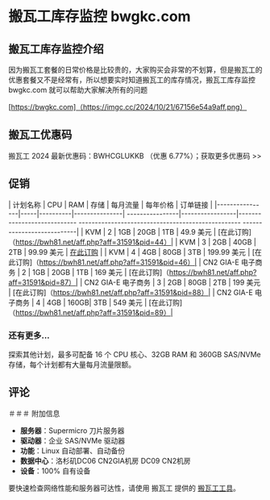 # 搬瓦工库存监控 bwgkc.com

## 搬瓦工库存监控介绍

因为搬瓦工套餐的日常价格是比较贵的，大家购买会非常的不划算，但是搬瓦工的优惠套餐又不是经常有，所以想要实时知道搬瓦工的库存情况，搬瓦工库存监控 bwgkc.com 就可以帮助大家解决所有的问题

[https://bwgkc.com]（https://imgc.cc/2024/10/21/67156e54a9aff.png）

## 搬瓦工优惠码

搬瓦工 2024 最新优惠码：BWHCGLUKKB （优惠 6.77%）；获取更多优惠码 >>

## 促销

| 计划名称 | CPU | RAM | 存储 | 每月流量 | 每年价格 | 订单链接 |
|----------------|-----|----------|---------------| ----------------|-----------------|---------------------------- -------------------------------------------------- ---------------------------|
| KVM | 2 | 1GB | 20GB | 1TB | 49.9 美元 | [在此订购]（https://bwh81.net/aff.php?aff=31591&pid=44）|
| KVM | 3 | 2GB | 40GB | 2TB | 99.99 美元 | [在此订购](https://bwh81.net/aff.php?aff=31591&pid=45) |
| KVM | 4 | 4GB | 80GB | 3TB | 199.99 美元 | [在此订购]（https://bwh81.net/aff.php?aff=31591&pid=46）|
| CN2 GIA-E 电子商务 | 2 | 1GB | 20GB | 1TB | 169 美元 | [在此订购]（https://bwh81.net/aff.php?aff=31591&pid=87）|
| CN2 GIA-E 电子商务 | 3 | 2GB | 80GB | 2TB | 199 美元 | [在此订购]（https://bwh81.net/aff.php?aff=31591&pid=88）|
| CN2 GIA-E 电子商务 | 4 | 4GB | 160GB| 3TB | 549 美元 | [在此订购]（https://bwh81.net/aff.php?aff=31591&pid=89）|

### 还有更多...
探索其他计划，最多可配备 16 个 CPU 核心、32GB RAM 和 360GB SAS/NVMe 存储，每个计划都有大量每月流量限额。

## 评论

＃＃＃ 附加信息
- **服务器**：Supermicro 刀片服务器
- **驱动器**：企业 SAS/NVMe 驱动器
- **功能**：Linux 自动部署、自动备份
- **数据中心**：洛杉矶DC06 CN2GIA机房 DC09 CN2机房
- **设备**：100% 自有设备

要快速检查网络性能和服务器可达性，请使用 搬瓦工 提供的 [搬瓦工工具](https://ping.pe/)。
